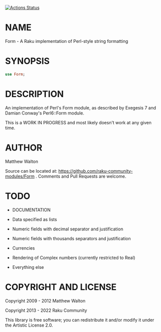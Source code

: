 [![Actions Status](https://github.com/raku-community-modules/Form/workflows/test/badge.svg)](https://github.com/raku-community-modules/Form/actions)

NAME
====

Form - A Raku implementation of Perl-style string formatting

SYNOPSIS
========

```raku
use Form;
```

DESCRIPTION
===========

An implementation of Perl's Form module, as described by Exegesis 7 and Damian Conway's Perl6::Form module.

This is a WORK IN PROGRESS and most likely doesn't work at any given time.

AUTHOR
======

Matthew Walton

Source can be located at: https://github.com/raku-community-modules/Form . Comments and Pull Requests are welcome.

TODO
====

  * DOCUMENTATION

  * Data specified as lists

  * Numeric fields with decimal separator and justification

  * Numeric fields with thousands separators and justification

  * Currencies

  * Rendering of Complex numbers (currently restricted to Real)

  * Everything else

COPYRIGHT AND LICENSE
=====================

Copyright 2009 - 2012 Matthew Walton

Copyright 2013 - 2022 Raku Community

This library is free software; you can redistribute it and/or modify it under the Artistic License 2.0.

